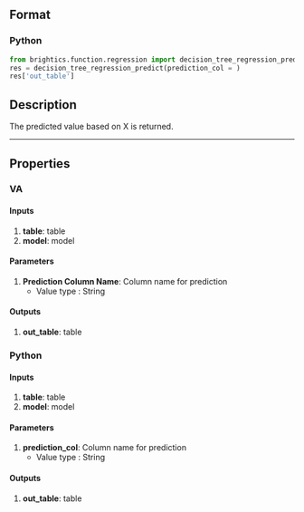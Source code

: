 ## Format
### Python
```python
from brightics.function.regression import decision_tree_regression_predict
res = decision_tree_regression_predict(prediction_col = )
res['out_table']
```

## Description
The predicted value based on X is returned.

---

## Properties
### VA
#### Inputs
1. **table**: table
2. **model**: model

#### Parameters
1. **Prediction Column Name**: Column name for prediction
   - Value type : String

#### Outputs
1. **out_table**: table

### Python
#### Inputs
1. **table**: table
2. **model**: model

#### Parameters
1. **prediction_col**: Column name for prediction
   - Value type : String

#### Outputs
1. **out_table**: table

